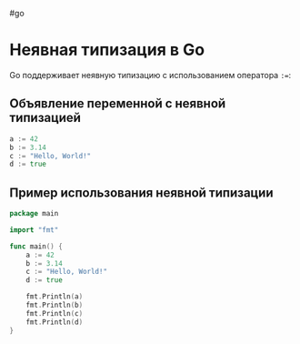 #go 
# Неявная типизация в Go

Go поддерживает неявную типизацию с использованием оператора `:=`:

## Объявление переменной с неявной типизацией
```go
a := 42
b := 3.14
c := "Hello, World!"
d := true
```

## Пример использования неявной типизации
```go
package main

import "fmt"

func main() {
    a := 42
    b := 3.14
    c := "Hello, World!"
    d := true

    fmt.Println(a)
    fmt.Println(b)
    fmt.Println(c)
    fmt.Println(d)
}
```
